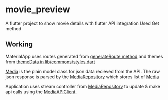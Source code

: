 # movie_preview

A flutter project to show movie details with flutter API integration
Used Get method 



## Working

MaterialApp uses routes generated from [generateRoute method](https://github.com/Sonal-1601/movie_preview/blob/15ce35b88c96eb45ea6835ed00305246b7b3b3c1/lib/commons/routes.dart#L23) and themes from [themeData in lib/commons/styles.dart](https://github.com/Sonal-1601/movie_preview/blob/15ce35b88c96eb45ea6835ed00305246b7b3b3c1/lib/commons/styles.dart#L3)

[Media](https://github.com/Sonal-1601/movie_preview/blob/15ce35b88c96eb45ea6835ed00305246b7b3b3c1/lib/models/plain/media.dart#L10) is the plain model class for json data recieved from the API. The raw json response is parsed by the [MediaRepository](https://github.com//movie_preview/blob/master/lib/models/repository/media.dart) which stores list of [Media](https://github.com/Sonal-1601/movie_preview/blob/15ce35b88c96eb45ea6835ed00305246b7b3b3c1/lib/models/plain/media.dart#L10)

Application uses stream controller from [MediaRepository](https://github.com/Sonal-1601/movie_preview/blob/master/lib/models/repository/media.dart) to update & make api calls using the [MediaAPIClient](https://github.com/Sonal-1601/movie_preview/blob/master/lib/api/client.dart).
